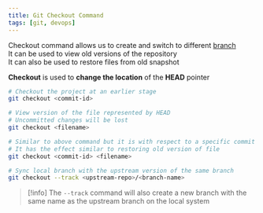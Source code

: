 ```yaml
---
title: Git Checkout Command
tags: [git, devops]
---
```


Checkout command allows us to create and switch to different [branch](Git%20Branch%20Command.md)  
It can be used to view old versions of the repository  
It can also be used to restore files from old snapshot

**Checkout** is used to **change the location** of the **HEAD** pointer

````bash
# Checkout the project at an earlier stage
git checkout <commit-id>

# View version of the file represented by HEAD
# Uncommitted changes will be lost
git checkout <filename>

# Similar to above command but it is with respect to a specific commit
# It has the effect similar to restoring old version of file
git checkout <commit-id> <filename> 

# Sync local branch with the upstream version of the same branch
git checkout --track <upstream-repo>/<branch-name>
````

 > [!info]
 > The `--track` command will also create a new branch with the same name as the upstream branch on the local system